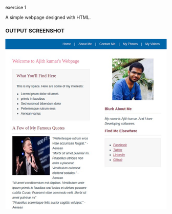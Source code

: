 exercise 1

A simple webpage designed with HTML.

### OUTPUT SCREENSHOT
 ![Alt text](myprofilemd.jpg?raw=true "OUTPUT")
